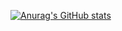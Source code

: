 

[![Anurag's GitHub stats](https://github-readme-stats.vercel.app/api?username=ghkstjr12)](https://github.com/ghkstjr12/github-readme-stats)


